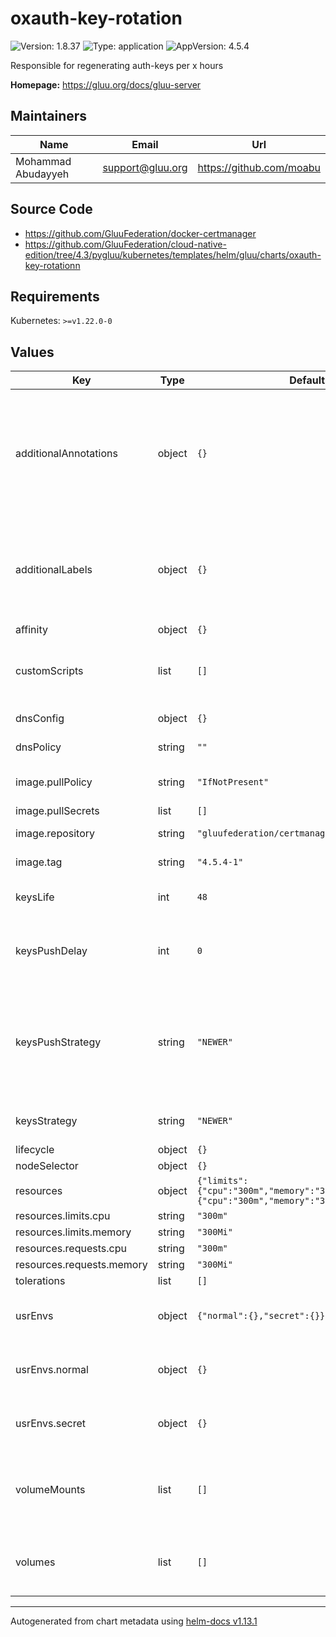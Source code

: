 # oxauth-key-rotation

![Version: 1.8.37](https://img.shields.io/badge/Version-1.8.37-informational?style=flat-square) ![Type: application](https://img.shields.io/badge/Type-application-informational?style=flat-square) ![AppVersion: 4.5.4](https://img.shields.io/badge/AppVersion-4.5.4-informational?style=flat-square)

Responsible for regenerating auth-keys per x hours

**Homepage:** <https://gluu.org/docs/gluu-server>

## Maintainers

| Name | Email | Url |
| ---- | ------ | --- |
| Mohammad Abudayyeh | <support@gluu.org> | <https://github.com/moabu> |

## Source Code

* <https://github.com/GluuFederation/docker-certmanager>
* <https://github.com/GluuFederation/cloud-native-edition/tree/4.3/pygluu/kubernetes/templates/helm/gluu/charts/oxauth-key-rotationn>

## Requirements

Kubernetes: `>=v1.22.0-0`

## Values

| Key | Type | Default | Description |
|-----|------|---------|-------------|
| additionalAnnotations | object | `{}` | Additional annotations that will be added across all resources  in the format of {cert-manager.io/issuer: "letsencrypt-prod"}. key app is taken |
| additionalLabels | object | `{}` | Additional labels that will be added across all resources definitions in the format of {mylabel: "myapp"} |
| affinity | object | `{}` |  |
| customScripts | list | `[]` | Add custom scripts that have been mounted to run before the entrypoint. |
| dnsConfig | object | `{}` | Add custom dns config |
| dnsPolicy | string | `""` | Add custom dns policy |
| image.pullPolicy | string | `"IfNotPresent"` | Image pullPolicy to use for deploying. |
| image.pullSecrets | list | `[]` | Image Pull Secrets |
| image.repository | string | `"gluufederation/certmanager"` | Image  to use for deploying. |
| image.tag | string | `"4.5.4-1"` | Image  tag to use for deploying. |
| keysLife | int | `48` | Auth server key rotation keys life in hours |
| keysPushDelay | int | `0` | Delay (in seconds) before pushing private keys to Auth server |
| keysPushStrategy | string | `"NEWER"` | Set key selection strategy after pushing private keys to Auth server (only takes effect when keysPushDelay value is greater than 0) |
| keysStrategy | string | `"NEWER"` | Set key selection strategy used by Auth server |
| lifecycle | object | `{}` |  |
| nodeSelector | object | `{}` |  |
| resources | object | `{"limits":{"cpu":"300m","memory":"300Mi"},"requests":{"cpu":"300m","memory":"300Mi"}}` | Resource specs. |
| resources.limits.cpu | string | `"300m"` | CPU limit. |
| resources.limits.memory | string | `"300Mi"` | Memory limit. |
| resources.requests.cpu | string | `"300m"` | CPU request. |
| resources.requests.memory | string | `"300Mi"` | Memory request. |
| tolerations | list | `[]` |  |
| usrEnvs | object | `{"normal":{},"secret":{}}` | Add custom normal and secret envs to the service |
| usrEnvs.normal | object | `{}` | Add custom normal envs to the service variable1: value1 |
| usrEnvs.secret | object | `{}` | Add custom secret envs to the service variable1: value1 |
| volumeMounts | list | `[]` | Configure any additional volumesMounts that need to be attached to the containers |
| volumes | list | `[]` | Configure any additional volumes that need to be attached to the pod |

----------------------------------------------
Autogenerated from chart metadata using [helm-docs v1.13.1](https://github.com/norwoodj/helm-docs/releases/v1.13.1)
